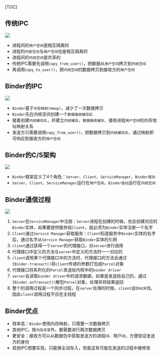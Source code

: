 [TOC]

## 传统IPC

![](https://gitee.com/hysbtr/pic/raw/master/ipc_other.jpg)

* 进程间的`用户空间`是相互隔离的
* 进程的`内核空间`与`用户空间`也是相互隔离的
* 进程间的`内核空间`是共享的
* 传统IPC需要先调用`copy_from_user()`，把数据从`用户空间`拷贝到`内核空间`
* 再调用`copy_to_user()`，把`内核空间`的数据拷贝到接收方的`用户空间`

## Binder的IPC

![](https://gitee.com/hysbtr/pic/raw/master/ipc_binder.jpg)

* `Binder`基于`内存映射(mmap)`，减少了一次数据拷贝
* `Binder`先在内核空间创建一个`数据接收缓存区`
* 接着创建`内核缓存区`，并建立`内核缓存`、`数据接收缓存`、接收进程`用户空间`的内存地址映射关系
* 发送方只需要调用`copy_from_user()`，把数据拷贝到`内核缓存区`，通过映射即可响应到接收方的`用户空间`

## Binder的C/S架构

![](https://gitee.com/hysbtr/pic/raw/master/binder_cs.jpg)

* `Binder`框架定义了4个角色：`Server`、`Client`、`ServiceManager`、`Binder驱动`
* `Server`、`Client`、`ServiceManager`运行在`用户空间`，`Binder驱动`运行在`内核空间`

## Binder通信过程

![](https://gitee.com/hysbtr/pic/raw/master/binder_abstract.jpg)

1. `Server`在`ServiceManager`中注册：`Server`进程在创建的时候，也会创建对应的`Binder`实体，如果要提供服务给`Client`，就必须为`Binder`实体注册一个名字
2. `Client`通过`Service Manager`获取服务：`Client`知道服务中`Binder`实体的名字后，通过名字从`Service Manager`获取`Binder`实体的引用
3. `client`通过获得一个`server`的代理接口，对`server`进行调用
4. 代理接口中定义的方法与`server`中定义的方法时一一对应的
5. `client`调用某个代理接口中的方法时，代理接口的方法会通过`IBinder.transact()`将`client`传递的参数打包成`Parcel`对象
6. 代理接口将系列化的`Parcel`发送给内核中的`binder driver`
7. `server`会读取`binder driver`中的请求数据，如果是发送给自己的，通过`IBinder.onTransact()`解包`Parcel`对象，处理并将结果返回
8. 整个的调用过程是一个同步过程，在`server`处理的时候，`client`会block住。因此`client`调用过程不应在主线程

## Binder优点
* 效率高：`Binder`使用内存映射，只需要一次数据拷贝
* 其他IPC，除`内存共享`外，都需要进行两次数据拷贝
* 更安全：接收方可以从数据包中获取发送方的进程id、用户id，方便验证发送方的身份
* 其他IPC想要实现，只能够主动存入，但是这有可能在发送的过程中被修改